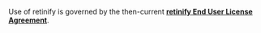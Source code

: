Use of retinify is governed by the then-current [**retinify End User License Agreement**](https://github.com/retinify/retinify-EULA/blob/main/EULA.md).
